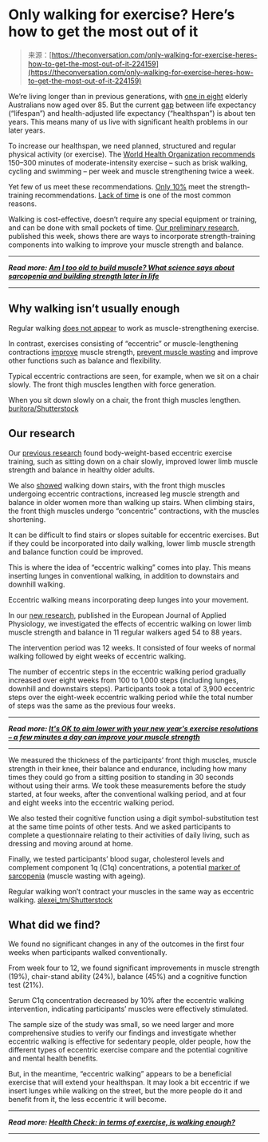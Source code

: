 <!--yml
category: 未分类
date: 2024-05-29 12:37:53
-->

# Only walking for exercise? Here’s how to get the most out of it

> 来源：[https://theconversation.com/only-walking-for-exercise-heres-how-to-get-the-most-out-of-it-224159](https://theconversation.com/only-walking-for-exercise-heres-how-to-get-the-most-out-of-it-224159)

We’re living longer than in previous generations, with [one in eight](https://www.aihw.gov.au/reports/older-people/older-australians/contents/demographic-profile) elderly Australians now aged over 85\. But the current [gap](https://pubmed.ncbi.nlm.nih.gov/26561272/) between life expectancy (“lifespan”) and health-adjusted life expectancy (“healthspan”) is about ten years. This means many of us live with significant health problems in our later years.

To increase our healthspan, we need planned, structured and regular physical activity (or exercise). The [World Health Organization recommends](https://www.who.int/news-room/fact-sheets/detail/physical-activity) 150–300 minutes of moderate-intensity exercise – such as brisk walking, cycling and swimming – per week and muscle strengthening twice a week.

Yet few of us meet these recommendations. [Only 10%](https://doi.org/10.1186/s12966-019-0797-2) meet the strength-training recommendations. [Lack of time](https://pubmed.ncbi.nlm.nih.gov/32488898/) is one of the most common reasons.

Walking is cost-effective, doesn’t require any special equipment or training, and can be done with small pockets of time. [Our preliminary research](https://link.springer.com/epdf/10.1007/s00421-024-05453-y?sharing_token=1vDsDJTN5WzPxi5YmSEkOfe4RwlQNchNByi7wbcMAY5hnPeFvF3FY4v2z1P9M2M0oiR78kXv1Yzj0ODMgckqhKOGHUABEd9UOPOfV5kPAj1jf1IYMIYkdIBv-DUEcKCOiDdNyj6MFypeDhSyeYQrWu_bvlAYtPUmOSaldFpmycA%3D), published this week, shows there are ways to incorporate strength-training components into walking to improve your muscle strength and balance.

* * *

***Read more: [Am I too old to build muscle? What science says about sarcopenia and building strength later in life](https://theconversation.com/am-i-too-old-to-build-muscle-what-science-says-about-sarcopenia-and-building-strength-later-in-life-203562)***

* * *

## Why walking isn’t usually enough

Regular walking [does not appear](http://theconversation.com/health-check-in-terms-of-exercise-is-walking-enough-78604) to work as muscle-strengthening exercise.

In contrast, exercises consisting of “eccentric” or muscle-lengthening contractions [improve](http://theconversation.com/its-ok-to-aim%20lower-with-your-new-years-exercise-resolutions-a-few-minutes-a-day-can-improve-your-muscle-strength-193713) muscle strength, [prevent muscle wasting](https://pubmed.ncbi.nlm.nih.gov/31130877/) and improve other functions such as balance and flexibility.

Typical eccentric contractions are seen, for example, when we sit on a chair slowly. The front thigh muscles lengthen with force generation.

When you sit down slowly on a chair, the front thigh muscles lengthen. [buritora/Shutterstock](https://www.shutterstock.com/image-photo/woman-who-trains-using-chair-1631210659)

## Our research

Our [previous research](https://pubmed.ncbi.nlm.nih.gov/31055678/) found body-weight-based eccentric exercise training, such as sitting down on a chair slowly, improved lower limb muscle strength and balance in healthy older adults.

We also [showed](https://pubmed.ncbi.nlm.nih.gov/28291022/) walking down stairs, with the front thigh muscles undergoing eccentric contractions, increased leg muscle strength and balance in older women more than walking up stairs. When climbing stairs, the front thigh muscles undergo “concentric” contractions, with the muscles shortening.

It can be difficult to find stairs or slopes suitable for eccentric exercises. But if they could be incorporated into daily walking, lower limb muscle strength and balance function could be improved.

This is where the idea of “eccentric walking” comes into play. This means inserting lunges in conventional walking, in addition to downstairs and downhill walking.

Eccentric walking means incorporating deep lunges into your movement.

In our [new research](https://link.springer.com/epdf/10.1007/s00421-024-05453-y?sharing_token=1vDsDJTN5WzPxi5YmSEkOfe4RwlQNchNByi7wbcMAY5hnPeFvF3FY4v2z1P9M2M0oiR78kXv1Yzj0ODMgckqhKOGHUABEd9UOPOfV5kPAj1jf1IYMIYkdIBv-DUEcKCOiDdNyj6MFypeDhSyeYQrWu_bvlAYtPUmOSaldFpmycA%3D), published in the European Journal of Applied Physiology, we investigated the effects of eccentric walking on lower limb muscle strength and balance in 11 regular walkers aged 54 to 88 years.

The intervention period was 12 weeks. It consisted of four weeks of normal walking followed by eight weeks of eccentric walking.

The number of eccentric steps in the eccentric walking period gradually increased over eight weeks from 100 to 1,000 steps (including lunges, downhill and downstairs steps). Participants took a total of 3,900 eccentric steps over the eight-week eccentric walking period while the total number of steps was the same as the previous four weeks.

* * *

***Read more: [It's OK to aim lower with your new year's exercise resolutions – a few minutes a day can improve your muscle strength](https://theconversation.com/its-ok-to-aim-lower-with-your-new-years-exercise-resolutions-a-few-minutes-a-day-can-improve-your-muscle-strength-193713)***

* * *

We measured the thickness of the participants’ front thigh muscles, muscle strength in their knee, their balance and endurance, including how many times they could go from a sitting position to standing in 30 seconds without using their arms. We took these measurements before the study started, at four weeks, after the conventional walking period, and at four and eight weeks into the eccentric walking period.

We also tested their cognitive function using a digit symbol-substitution test at the same time points of other tests. And we asked participants to complete a questionnaire relating to their activities of daily living, such as dressing and moving around at home.

Finally, we tested participants’ blood sugar, cholesterol levels and complement component 1q (C1q) concentrations, a potential [marker of sarcopenia](https://faseb.onlinelibrary.wiley.com/doi/abs/10.1096/fj.14-262154) (muscle wasting with ageing).

Regular walking won’t contract your muscles in the same way as eccentric walking. [alexei_tm/Shutterstock](https://www.shutterstock.com/image-photo/dog-walker-strides-his-pet-on-1399290365)

## What did we find?

We found no significant changes in any of the outcomes in the first four weeks when participants walked conventionally.

From week four to 12, we found significant improvements in muscle strength (19%), chair-stand ability (24%), balance (45%) and a cognitive function test (21%).

Serum C1q concentration decreased by 10% after the eccentric walking intervention, indicating participants’ muscles were effectively stimulated.

The sample size of the study was small, so we need larger and more comprehensive studies to verify our findings and investigate whether eccentric walking is effective for sedentary people, older people, how the different types of eccentric exercise compare and the potential cognitive and mental health benefits.

But, in the meantime, “eccentric walking” appears to be a beneficial exercise that will extend your healthspan. It may look a bit eccentric if we insert lunges while walking on the street, but the more people do it and benefit from it, the less eccentric it will become.

* * *

***Read more: [Health Check: in terms of exercise, is walking enough?](https://theconversation.com/health-check-in-terms-of-exercise-is-walking-enough-78604)***

* * *